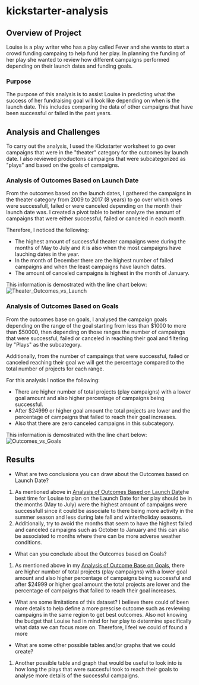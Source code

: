 # kickstarter-analysis

## Overview of Project
Louise is a play writer who has a play called Fever and she wants to start a crowd funding campaing to help fund her play. In planning the funding of her play she wanted to review how different campaigns performed depending on their launch dates and funding goals.

### Purpose
The purpose of this analysis is to assist Louise in predicting what the success of her fundraising goal will look like depending on when is the launch date. This includes comparing the data of other campaigns that have been successful or failed in the past years.

## Analysis and Challenges
To carry out the analysis, I used the Kickstarter worksheet to go over campaigns that were in the "theater" category for the outcomes by launch date. I also reviewed productons campaigns that were subcategorized as "plays" and based on the goals of campaigns. 

### Analysis of Outcomes Based on Launch Date
From the outcomes based on the launch dates, I gathered the campaigns in the theater category from 2009 to 2017 (8 years) to go over which ones were successfull, failed or were canceled depending on the month their launch date was. I created a pivot table to better analyze the amount of campaigns that were either successful, failed or canceled in each month. 

Therefore, I noticed the following: 
- The highest amount of successful theater campaigns were during the months of May to July and it is also when the most campaigns have lauching dates in the year.
- In the month of December there are the highest number of failed campaigns and when the least campaigns have launch dates. 
- The amount of canceled campaigns is highest in the month of January.

This information is demostrated with the line chart below: 
![Theater_Outcomes_vs_Launch](https://user-images.githubusercontent.com/99294497/155038059-617ce11d-6d90-44d5-a4e6-ebf41b0c8114.png)
>

### Analysis of Outcomes Based on Goals
From the outcomes base on goals, I analysed the campaign goals depending on the range of the goal starting from less than $1000 to more than $50000, then depending on those ranges the number of campaings that were successful, failed or canceled in reaching their goal and filtering by "Plays" as the subcategory. 

Additionally, from the number of campaings that were successful, failed or canceled reaching their goal we will get the percentage compared to the total number of projects for each range.

For this analysis I notice the following: 
- There are higher number of total projects (play campaigns) with a lower goal amount and also higher percentage of campaigns being successful. 
- After $24999 or higher goal amount the total projects are lower and the percentage of campaigns that failed to reach their goal increases. 
- Also that there are zero canceled campaigns in this subcategory. 

This information is demostrated with the line chart below: 
![Outcomes_vs_Goals](https://user-images.githubusercontent.com/99294497/155041500-36dcbb91-4d71-45b7-8d0b-99dc8df31fce.png)


## Results

- What are two conclusions you can draw about the Outcomes based on Launch Date?
1. As mentioned above in [Analysis of Outcomes Based on Launch Date](#Analysis-of-Outcomes-Based-on-Launch-Date)he best time for Louise to plan on the Launch Date for her play should be in the months (May to July) were the highest amount of campaigns were successfull since it could be associate to there being more activity in the summer season and less during late fall and winter/holiday seasons. 
2. Additionally, try to avoid the months that seem to have the highest failed and canceled campaigns such as October to January and this can also be associated to months where there can be more adverse weather conditions. 

- What can you conclude about the Outcomes based on Goals?
1. As mentioned above in my [Analysis of Outcome Base on Goals](#Analysis-of-Outcomes-Based-on-Goals), there are higher number of total projects (play campaigns) with a lower goal amount and also higher percentage of campaigns being successful and after $24999 or higher goal amount the total projects are lower and the percentage of campaigns that failed to reach their goal increases. 

- What are some limitations of this dataset?
I believe there could of been more details to help define a more prescise outcome such as reviewing campaigns in the same region to get best outcomes. Also not knowing the budget that Louise had in mind for her play to determine specifically what data we can focus more on. Therefore, I feel we could of found a more 

- What are some other possible tables and/or graphs that we could create?
1. Another possible table and graph that would be useful to look into is how long the plays that were succesful took to reach their goals to analyse more details of the successful campaigns. 

